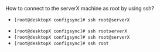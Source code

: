 How to connect to the serverX machine as root by using ssh?
+ `[root@desktopX configsync]# ssh root@serverX`
* `[root@desktopX configsync]# ssh rootserverX`
* `[root@desktopX configsync]# ssh root@serverX`
* `[root@desktopX configsync]# ssh root`

